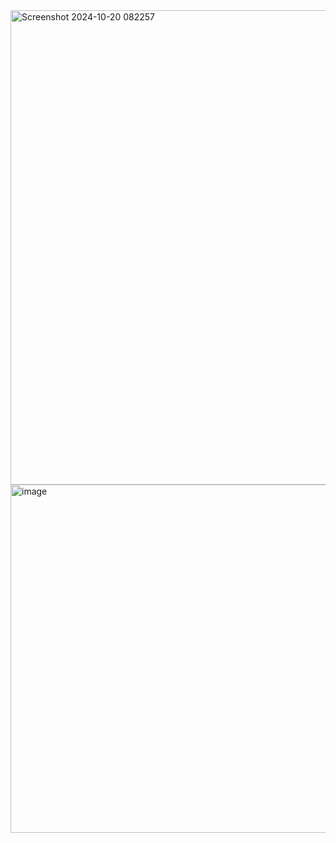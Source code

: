 <img width="759" alt="Screenshot 2024-10-20 082257" src="https://github.com/user-attachments/assets/885469bf-16d3-4d7b-828c-e1a889c0b2bb">

<img width="557" alt="image" src="https://github.com/user-attachments/assets/3f7d56b8-5536-43e8-88db-e3c00006b8cc">
